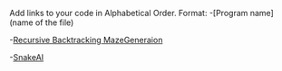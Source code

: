 Add links to your code in Alphabetical Order. Format: -[Program name](name of the file)

-[Recursive Backtracking MazeGeneraion](RBMazeGen.java)

-[SnakeAI](SnakeAI)

